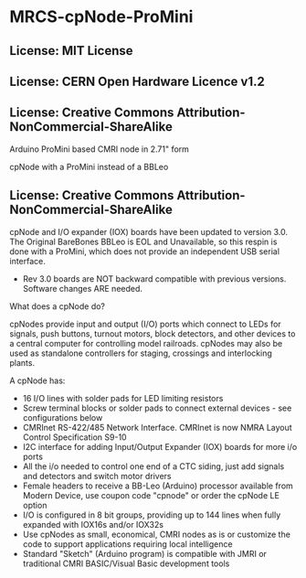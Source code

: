 # MRCS-cpNode-ProMini
## License: MIT License
## License: CERN Open Hardware Licence v1.2
## License: Creative Commons Attribution-NonCommercial-ShareAlike

Arduino ProMini based CMRI node in 2.71" form

cpNode with a ProMini instead of a BBLeo

## License: Creative Commons Attribution-NonCommercial-ShareAlike

cpNode and I/O expander (IOX) boards have been updated to version
3.0. The Original BareBones BBLeo is EOL and Unavailable, so this respin is done
with a ProMini, which does not provide an independent USB serial interface.

  * Rev 3.0 boards are NOT backward compatible with previous versions. Software changes ARE needed.


What does a cpNode do?

cpNodes provide input and output (I/O) ports which connect to LEDs
for signals, push buttons, turnout motors, block detectors, and
other devices to a central computer for controlling model railroads.
cpNodes may also be used as standalone controllers for staging,
crossings and interlocking plants.

A cpNode has:

  * 16 I/O lines with solder pads for LED limiting resistors
  * Screw terminal blocks or solder pads to connect external devices - see configurations below
  * CMRInet RS-422/485 Network Interface.  CMRInet is now NMRA Layout Control Specification S9-10
  * I2C interface for adding Input/Output Expander (IOX) boards for more i/o ports
  * All the i/o needed to control one end of a CTC siding, just add signals and detectors and switch motor drivers
  * Female headers to receive a BB-Leo (Arduino) processor available from Modern Device, use coupon code "cpnode" or order the cpNode LE option
  * I/O is configured in 8 bit groups, providing up to 144 lines when fully expanded with IOX16s and/or IOX32s
  * Use cpNodes as small, economical, CMRI nodes as is or customize the code to support applications requiring local intelligence
  * Standard "Sketch" (Arduino program) is compatible with JMRI or traditional CMRI BASIC/Visual Basic development tools



